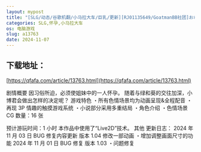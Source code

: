 ```yaml
---
layout: mypost
title: "[SLG/动态/谷歌机翻/小马拉大车/巨乳/更新][RJ01135649/GoatmanBB社团]おねショタ村の淫習～お清楚双子巫女と孕ませ3PエッチするLive2DおさわりSLG～[Ver1."
categories: SLG,怀孕,小马拉大车
os: 电脑游戏
slug: a13763
date: 2024-11-07
---
```


## 下载地址：

[https://qfafa.com/article/13763.html](https://qfafa.com/article/13763.html)

剧情概要
因习俗所迫，必须使姐妹中的一人怀孕。
随着与绿和葵的交往加深，小博君会做出怎样的决定呢？
游戏特色
・所有色情场景均为动画呈现&amp;全程配音
・再现 3P 情趣的触摸游戏系统
・小说部分采用多重结局
・角色介绍
・色情场景 CG 数量：16 张

预计游玩时间：1 小时
本作品中使用了“Live2D”技术。
其他
更新日志：
2024 年 11 月 03 日 BUG 修复内容更新
版本 1.04
修改一部动画
・增加调整画面尺寸的功能
2024 年 11 月 01 日 BUG 修复
版本 1.03
・问题修复
